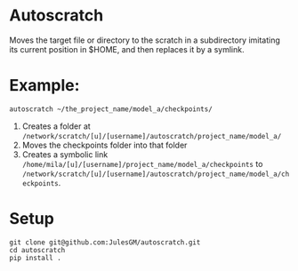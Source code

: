 
# Autoscratch
Moves the target file or directory to the scratch in a subdirectory imitating its current position in $HOME, and then replaces it by a symlink.

# Example:
```bash  
autoscratch ~/the_project_name/model_a/checkpoints/
```
1. Creates a folder at `/network/scratch/[u]/[username]/autoscratch/project_name/model_a/`
2. Moves the checkpoints folder into that folder
3. Creates a symbolic link `/home/mila/[u]/[username]/project_name/model_a/checkpoints` to `/network/scratch/[u]/[username]/autoscratch/project_name/model_a/checkpoints`.

# Setup
```
git clone git@github.com:JulesGM/autoscratch.git
cd autoscratch
pip install .
```
